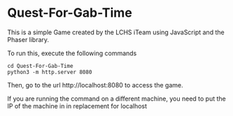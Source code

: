 # Quest-For-Gab-Time

This is a simple Game created by the LCHS iTeam using JavaScript and the Phaser library.

To run this, execute the following commands
```
cd Quest-For-Gab-Time
python3 -m http.server 8080
```

Then, go to the url http://localhost:8080 to access the game.

If you are running the command on a different machine, you need to put the IP of the machine in in replacement for localhost
